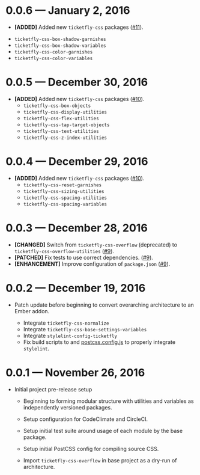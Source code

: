 # 0.0.6 &mdash; January 2, 2016

- **[ADDED]** Added new `ticketfly-css` packages ([#11](https://github.com/Ticketfly-UI/ticketfly-css/pull/11)).
 + `ticketfly-css-box-shadow-garnishes`
 + `ticketfly-css-box-shadow-variables`
 + `ticketfly-css-color-garnishes`
 + `ticketfly-css-color-variables`


# 0.0.5 &mdash; December 30, 2016

- **[ADDED]** Added new `ticketfly-css` packages ([#10](https://github.com/Ticketfly-UI/ticketfly-css/pull/10)).
  + `ticketfly-css-box-objects`
  + `ticketfly-css-display-utilities`
  + `ticketfly-css-flex-utilities`
  + `ticketfly-css-tap-target-objects`
  + `ticketfly-css-text-utilities`
  + `ticketfly-css-z-index-utilities`


# 0.0.4 &mdash; December 29, 2016

- **[ADDED]** Added new `ticketfly-css` packages ([#10](https://github.com/Ticketfly-UI/ticketfly-css/pull/10)).
  + `ticketfly-css-reset-garnishes`
  + `ticketfly-css-sizing-utilities`
  + `ticketfly-css-spacing-utilities`
  + `ticketfly-css-spacing-variables`


# 0.0.3 &mdash; December 28, 2016

- **[CHANGED]** Switch from `ticketfly-css-overflow` (deprecated) to
`ticketfly-css-overflow-utilities` ([#9](https://github.com/Ticketfly-UI/ticketfly-css/pull/9)).
- **[PATCHED]** Fix tests to use correct dependencies. ([#9](https://github.com/Ticketfly-UI/ticketfly-css/pull/9)).
- **[ENHANCEMENT]** Improve configuration of `package.json` ([#9](https://github.com/Ticketfly-UI/ticketfly-css/pull/9)).


# 0.0.2 &mdash; December 19, 2016

- Patch update before beginning to convert overarching architecture
  to an Ember addon.

  + Integrate `ticketfly-css-normalize`
  + Integrate `ticketfly-css-base-settings-variables`
  + Integrate `stylelint-config-ticketfly`
  + Fix build scripts to and [postcss.config.js](./postcss.config.js)
    to properly integrate `stylelint`.


# 0.0.1 &mdash; November 26, 2016

- Initial project pre-release setup

  + Beginning to forming modular structure with utilities and variables as
  independently versioned packages.

  + Setup configuration for CodeClimate and CircleCI.

  + Setup initial test suite around usage of each module
  by the base package.

  + Setup initial PostCSS config for compiling source CSS.

  + Import `ticketfly-css-overflow` in base project as a dry-run
  of architecture.

